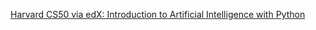 [Harvard CS50 via edX: Introduction to Artificial Intelligence with Python](https://www.edx.org/learn/artificial-intelligence/harvard-university-cs50-s-introduction-to-artificial-intelligence-with-python)